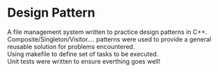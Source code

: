 # Design Pattern
A file management system written to practice design patterns in C++.  
Composite/Singleton/Visitor.... patterns were used to provide a general reusable solution for problems encountered.  
Using makefile to define set of tasks to be executed.  
Unit tests were written to ensure everthing goes well!
